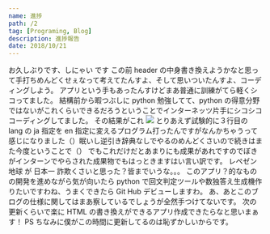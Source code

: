 ```yaml
---
name: 進捗
path: /2
tag: [Programing, Blog]
description: 進捗報告
date: 2018/10/21
---
```


お久しぶりです、しにゃい です
この前 header の中身書き換えようかなと思って手打ちめんどくせぇなって考えてたんすよ、そして思いついたんすよ、コーディングしよう。
アプリという手もあったんすけどまあ普通に訓練がてら軽くシコってました。
結構前から暇つぶしに python 勉強してて、python の得意分野ではないがこれくらいできるだろうということでインターネッツ片手にシコシココーディングしてました。
その結果がこれ
<img src="/2.png">
とりあえず試験的に３行目の lang の ja 指定を en 指定に変えるプログラム打ったんですがなんかちゃうって感じになりました（）眠いし逆引き辞典なしでやるのめんどくさいので続きはまた今度ということで（）
でもこれだけだとあまりにも成果があれですのでぼきがインターンでやらされた成果物でもはっときますはい言い訳です。
レペゼン地球
が
日本一
詐欺くさいと思った？皆までいうな。。。 このアプリ？的なものの開発を進めながら気が向いたら python で回文判定ツールや数独答え生成機作りたいですわね、うまくできたら Git Hub デビューしますわ。 あ、あとこのブログの仕様に関してはまあ察しているでしょうが全然手つけてないです。 次の更新くらいで楽に HTML の書き換えができるアプリ作成できたらなと思いまぁす！
PS ちなみに僕がこの時間に更新してるのは恥ずかしいからです。

